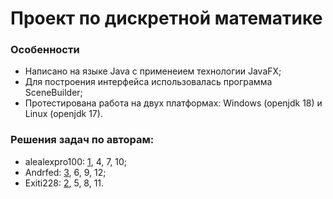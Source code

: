 Проект по дискретной математике
===============================

### Особенности
* Написано на языке Java с применеием технологии JavaFX;
* Для построения интерфейса использовалась программа SceneBuilder;
* Протестирована работа на двух платформах: Windows (openjdk 18) и Linux (openjdk 17).

### Решения задач по авторам:
* alealexpro100: [1](src/main/java/com/example/demo1/View1.java), 4, 7, 10;
* Andrfed: [3](src/main/java/com/example/demo1/View3.java), 6, 9, 12;
* Exiti228: [2](src/main/java/com/example/demo1/HelloController.java), 5, 8, 11.